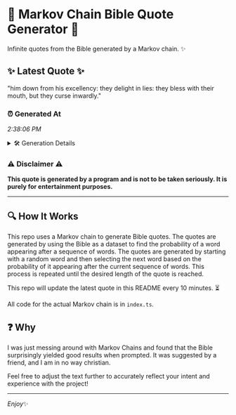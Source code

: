 # 📖 Markov Chain Bible Quote Generator 📖

Infinite quotes from the Bible generated by a Markov chain. ✨

## ✨ Latest Quote ✨
"him down from his excellency: they delight in lies: they bless with their mouth, but they curse inwardly."

### ⏰ Generated At
*2:38:06 PM*

<details>
    <summary>🛠️ Generation Details</summary>
    <p>
        <strong>🌱 Seed:</strong> him<br>
        <strong>🔄 Iterations:</strong> 17<br>
        <strong>📜 Context History:</strong><br>[ him ]: down<br>[ him, down ]: from<br>[ him, down, from ]: his<br>[ him, down, from, his ]: excellency:<br>[ him, down, from, his, excellency: ]: they<br>[ him, down, from, his, excellency:, they ]: delight<br>[ down, from, his, excellency:, they, delight ]: in<br>[ from, his, excellency:, they, delight, in ]: lies:<br>[ his, excellency:, they, delight, in, lies: ]: they<br>[ excellency:, they, delight, in, lies:, they ]: bless<br>[ they, delight, in, lies:, they, bless ]: with<br>[ delight, in, lies:, they, bless, with ]: their<br>[ in, lies:, they, bless, with, their ]: mouth,<br>[ lies:, they, bless, with, their, mouth, ]: but<br>[ they, bless, with, their, mouth,, but ]: they<br>[ bless, with, their, mouth,, but, they ]: curse<br>[ with, their, mouth,, but, they, curse ]: inwardly.<br>
    </p>
</details>

### ⚠️ Disclaimer ⚠️
**This quote is generated by a program and is not to be taken seriously. It is purely for entertainment purposes.**

---

## 🔍 How It Works

This repo uses a Markov chain to generate Bible quotes. The quotes are generated by using the Bible as a dataset to find the probability of a word appearing after a sequence of words. The quotes are generated by starting with a random word and then selecting the next word based on the probability of it appearing after the current sequence of words. This process is repeated until the desired length of the quote is reached.

This repo will update the latest quote in this README every 10 minutes. ⏳

All code for the actual Markov chain is in `index.ts`.

## ❓ Why

I was just messing around with Markov Chains and found that the Bible surprisingly yielded good results when prompted. 
It was suggested by a friend, and I am in no way christian.

Feel free to adjust the text further to accurately reflect your intent and experience with the project!

---

*Enjoy*✨
